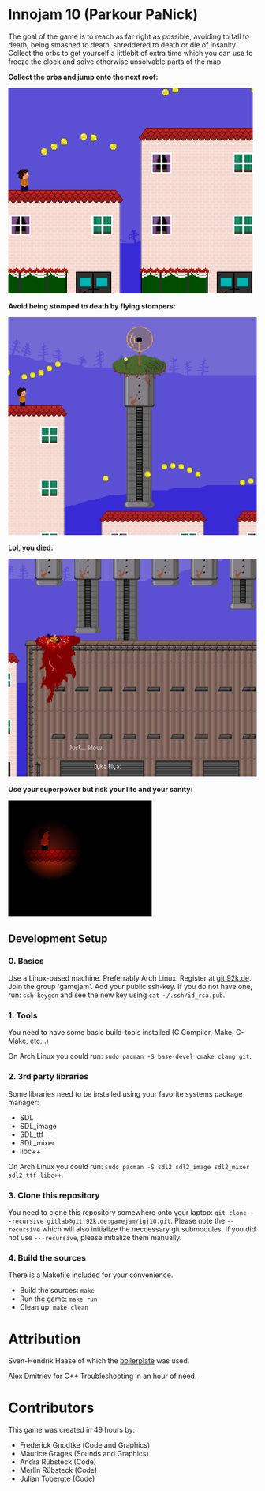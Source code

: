 # Innojam 10 (Parkour PaNick)

The goal of the game is to reach as far right as possible, avoiding to fall to death, being smashed to death, shreddered to death or die of insanity.
Collect the orbs to get yourself a littlebit of extra time which you can use to freeze the clock and solve otherwise unsolvable parts of the map.

**Collect the orbs and jump onto the next roof:**

![](screenshots/screenshot-01.png)


**Avoid being stomped to death by flying stompers:**

![](screenshots/screenshot-02.png)


**Lol, you died:**

![](screenshots/screenshot-03.png)

**Use your superpower but risk your life and your sanity:**

![](screenshots/screenshot-04.png)


## Development Setup

### 0. Basics

Use a Linux-based machine. Preferrably Arch Linux. Register at [git.92k.de](https://git.92k.de/). Join the group 'gamejam'. Add your public ssh-key.
If you do not have one, run: ```ssh-keygen``` and see the new key using ```cat ~/.ssh/id_rsa.pub```.

### 1. Tools

You need to have some basic build-tools installed (C Compiler, Make, C-Make, etc...)

On Arch Linux you could run: ```sudo pacman -S base-devel cmake clang git```.


### 2. 3rd party libraries

Some libraries need to be installed using your favorite systems package manager:

- SDL
- SDL_image
- SDL_ttf
- SDL_mixer
- libc++

On Arch Linux you could run: ```sudo pacman -S sdl2 sdl2_image sdl2_mixer sdl2_ttf libc++```.

### 3. Clone this repository

You need to clone this repository somewhere onto your laptop: ```git clone --recursive gitlab@git.92k.de:gamejam/igj10.git```.
Please note the ```--recursive``` which will also initialize the neccessary git submodules. If you did not use ```---recursive```, please initialize them manually.

### 4. Build the sources

There is a Makefile included for your convenience.

 - Build the sources: ```make```
 - Run the game: ```make run```
 - Clean up: ```make clean```

# Attribution

Sven-Hendrik Haase of which the [boilerplate](https://github.com/svenstaro/innojam9) was used.

Alex Dmitriev for C++ Troubleshooting in an hour of need.

# Contributors

This game was created in 49 hours by:

 - Frederick Gnodtke (Code and Graphics)
 - Maurice Grages (Sounds and Graphics)
 - Andra Rübsteck (Code)
 - Merlin Rübsteck (Code)
 - Julian Tobergte (Code)
